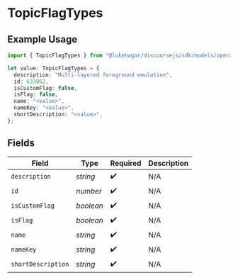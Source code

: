 # TopicFlagTypes

## Example Usage

```typescript
import { TopicFlagTypes } from "@lukehagar/discoursejs/sdk/models/operations";

let value: TopicFlagTypes = {
  description: "Multi-layered foreground emulation",
  id: 633062,
  isCustomFlag: false,
  isFlag: false,
  name: "<value>",
  nameKey: "<value>",
  shortDescription: "<value>",
};
```

## Fields

| Field              | Type               | Required           | Description        |
| ------------------ | ------------------ | ------------------ | ------------------ |
| `description`      | *string*           | :heavy_check_mark: | N/A                |
| `id`               | *number*           | :heavy_check_mark: | N/A                |
| `isCustomFlag`     | *boolean*          | :heavy_check_mark: | N/A                |
| `isFlag`           | *boolean*          | :heavy_check_mark: | N/A                |
| `name`             | *string*           | :heavy_check_mark: | N/A                |
| `nameKey`          | *string*           | :heavy_check_mark: | N/A                |
| `shortDescription` | *string*           | :heavy_check_mark: | N/A                |